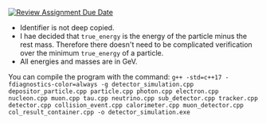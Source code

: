 [![Review Assignment Due Date](https://classroom.github.com/assets/deadline-readme-button-24ddc0f5d75046c5622901739e7c5dd533143b0c8e959d652212380cedb1ea36.svg)](https://classroom.github.com/a/LiKsGfCu)

- Identifier is not deep copied.
- I hae decided that `true_energy` is the energy of the particle minus the rest mass. Therefore there doesn't need to be complicated verification over the minimum `true_energy` of a particle.
- All energies and masses are in GeV.

You can compile the program with the command:
`g++ -std=c++17 -fdiagnostics-color=always -g detector_simulation.cpp depositor_particle.cpp particle.cpp photon.cpp electron.cpp nucleon.cpp muon.cpp tau.cpp neutrino.cpp sub_detector.cpp tracker.cpp detector.cpp collision_event.cpp calorimeter.cpp muon_detector.cpp col_result_container.cpp -o detector_simulation.exe`